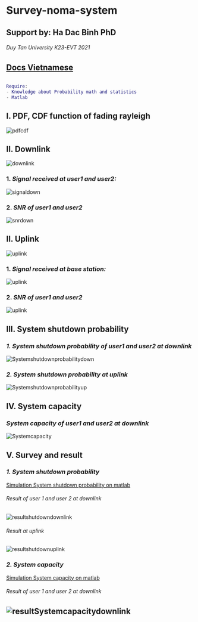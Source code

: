 # Survey-noma-system

## Support by: Ha Dac Binh PhD
###### Duy Tan University K23-EVT 2021

[Docs Vietnamese](https://github.com/truong2307/Survey-noma-system/blob/main/Docs/ReportFinal.pdf)
-----------------------------------------------
```matlab

Require: 
- Knowledge about Probability math and statistics 
- Matlab
```

## I. PDF, CDF function of fading rayleigh
![pdfcdf](https://github.com/truong2307/Survey-noma-system/blob/main/Image/pdfcdffuntion.png)

## II. Downlink
![downlink](https://github.com/truong2307/Survey-noma-system/blob/main/Image/nomadownlink.png)
### 1. ***Signal received at user1 and user2:***
![signaldown](https://github.com/truong2307/Survey-noma-system/blob/main/Image/signaldown.png)
### 2. ***SNR of user1 and user2***
![snrdown](https://github.com/truong2307/Survey-noma-system/blob/main/Image/snrdownlink.png)

## II. Uplink
![uplink](https://github.com/truong2307/Survey-noma-system/blob/main/Image/uplinknoma.png)
### 1. ***Signal received at base station:***
![uplink](https://github.com/truong2307/Survey-noma-system/blob/main/Image/signalatbs.png)
### 2. ***SNR of user1 and user2***
![uplink](https://github.com/truong2307/Survey-noma-system/blob/main/Image/snruplink.png)

## III. System shutdown probability
### ***1. System shutdown probability of user1 and user2 at downlink***
![Systemshutdownprobabilitydown](https://github.com/truong2307/Survey-noma-system/blob/main/Image/System%20shutdown%20probabilitydownlink.png)
### ***2. System shutdown probability at uplink***
![Systemshutdownprobabilityup](https://github.com/truong2307/Survey-noma-system/blob/main/Image/System%20shutdown%20probabilityuplink.png)

## IV. System capacity
### ***System capacity of user1 and user2 at downlink***
![Systemcapacity](https://github.com/truong2307/Survey-noma-system/blob/main/Image/System%20capacity.png)

## V. Survey and result
### ***1. System shutdown probability***
[Simulation System shutdown probability on matlab](https://github.com/truong2307/Survey-noma-system/tree/main/System%20shutdown%20probability)
###### Result of user 1 and user 2 at downlink
![resultshutdowndownlink](https://github.com/truong2307/Survey-noma-system/blob/main/Image/downlinkresultsystemshutdown.png)
###### Result at uplink
![resultshutdownuplink](https://github.com/truong2307/Survey-noma-system/blob/main/Image/uplinkresultsystemshutdown.png)

### ***2. System capacity***
[Simulation System capacity on matlab](https://github.com/truong2307/Survey-noma-system/tree/main/System%20capacity)
###### Result of user 1 and user 2 at downlink
![resultSystemcapacitydownlink](https://github.com/truong2307/Survey-noma-system/blob/main/Image/resultSystemcapacity.png)
--------------------------------





